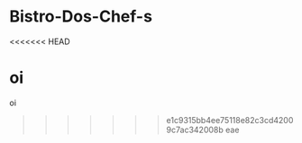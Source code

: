 # Bistro-Dos-Chef-s

<<<<<<< HEAD

# oi

oi

> > > > > > > e1c9315bb4ee75118e82c3cd42009c7ac342008b
> > > > > > > eae
